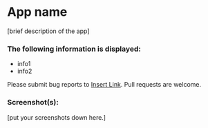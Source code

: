 # App name

[brief description of the app]

### The following information is displayed:

* info1
* info2

Please submit bug reports to [Insert Link](). Pull requests are welcome.

### Screenshot(s):
[put your screenshots down here.]
